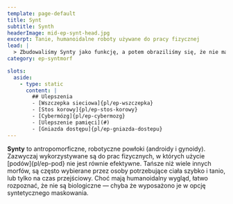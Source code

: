 ```yaml
---
template: page-default
title: Synt
subtitle: Synth
headerImage: mid-ep-synt-head.jpg
excerpt: Tanie, humanoidalne roboty używane do pracy fizycznej
lead: |
  > Zbudowaliśmy Synty jako funkcję, a potem obraziliśmy się, że nie mają duszy. To nie ich wina, że odbijają nasze chłodne intencje jak lustro.
category: ep-syntmorf

slots:
  aside:
    - type: static
      content: |
        ## Ulepszenia
        - [Wszczepka sieciowa]{pl/ep-wszczepka}
        - [Stos korowy]{pl/ep-stos-korowy}
        - [Cybermózg]{pl/ep-cybermozg}
        - [Ulepszenie pamięci](#)
        - [Gniazda dostępu]{pl/ep-gniazda-dostepu}
---
```

**Synty** to antropomorficzne, robotyczne powłoki (androidy i gynoidy). Zazwyczaj wykorzystywane są do prac fizycznych, w których użycie [podów]{pl/ep-pod} nie jest równie efektywne. Tańsze niż wiele innych morfów, są często wybierane przez osoby potrzebujące ciała szybko i tanio, lub tylko na czas przejściowy. Choć mają humanoidalny wygląd, łatwo rozpoznać, że nie są biologiczne — chyba że wyposażono je w opcję syntetycznego maskowania.
